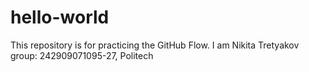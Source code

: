 # hello-world
This repository is for practicing the GitHub Flow.
I am Nikita Tretyakov group: 242909071095-27, Politech
